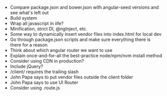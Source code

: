 * Compare package.json and bower.json with angular-seed versions and see what's left out
* Build system
* Wrap all javascript in iife?
* Minification, strict DI, @ngInject, etc.
* Some way to dynamically insert vendor files into index.html for local dev
* Go through package.json scripts and make sure everything there is there for a reason
* Think about which angular router we want to use
* Explain once-and-for-all the best-practice node/npm/nvm install method
* Consider using CDN in production?
* Include jQuery?
* /client/ requires the trailing slash
* John Papa says to put vendor files outside the client folder
* John Papa says to use UI Router
* Consider using .route.js